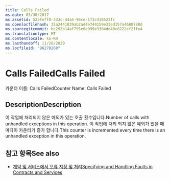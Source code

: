 ```yaml
---
title: Calls Failed
ms.date: 03/30/2017
ms.assetid: 52afeff8-333c-44a5-96ce-1f3c418523fc
ms.openlocfilehash: 35a2441839ab2ad4e744159e33ed157a4680788d
ms.sourcegitcommit: bc293b14af795e0e999e3304dd40c0222cf2ffe4
ms.translationtype: MT
ms.contentlocale: ko-KR
ms.lasthandoff: 11/26/2020
ms.locfileid: "96278260"
---
```

# <a name="calls-failed"></a><span data-ttu-id="a9259-102">Calls Failed</span><span class="sxs-lookup"><span data-stu-id="a9259-102">Calls Failed</span></span>

<span data-ttu-id="a9259-103">카운터 이름: Calls Failed</span><span class="sxs-lookup"><span data-stu-id="a9259-103">Counter Name: Calls Failed</span></span>  
  
## <a name="description"></a><span data-ttu-id="a9259-104">Description</span><span class="sxs-lookup"><span data-stu-id="a9259-104">Description</span></span>  

 <span data-ttu-id="a9259-105">이 작업에 처리되지 않은 예외가 있는 호출 횟수입니다.</span><span class="sxs-lookup"><span data-stu-id="a9259-105">Number of calls with unhandled exceptions in this operation.</span></span> <span data-ttu-id="a9259-106">이 작업에 처리 되지 않은 예외가 있을 때마다이 카운터가 증가 합니다.</span><span class="sxs-lookup"><span data-stu-id="a9259-106">This counter is incremented every time there is an unhandled exception in this operation.</span></span>  
  
## <a name="see-also"></a><span data-ttu-id="a9259-107">참고 항목</span><span class="sxs-lookup"><span data-stu-id="a9259-107">See also</span></span>

- [<span data-ttu-id="a9259-108">계약 및 서비스에서 오류 지정 및 처리</span><span class="sxs-lookup"><span data-stu-id="a9259-108">Specifying and Handling Faults in Contracts and Services</span></span>](../../specifying-and-handling-faults-in-contracts-and-services.md)

